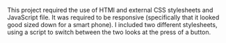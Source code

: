 This project required the use of HTMl and external CSS stylesheets and JavaScript file. It was required to be responsive (specifically that it looked good sized down for a smart phone). I included two different stylesheets, using a script to switch between the two looks at the press of a button.
